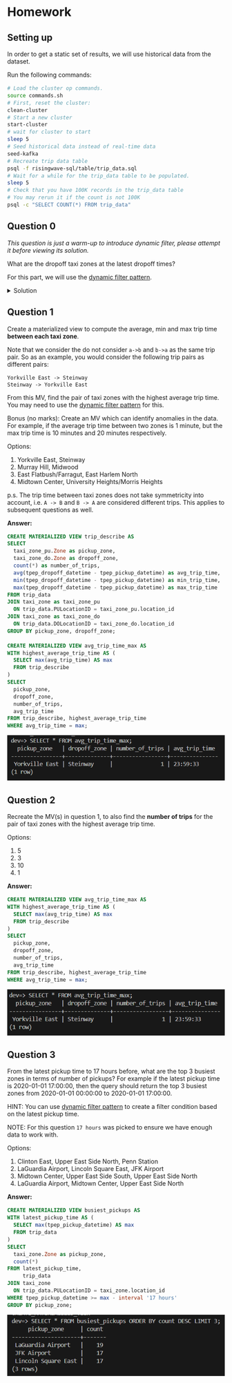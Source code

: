 # Homework

## Setting up

In order to get a static set of results, we will use historical data from the dataset.

Run the following commands:
```bash
# Load the cluster op commands.
source commands.sh
# First, reset the cluster:
clean-cluster
# Start a new cluster
start-cluster
# wait for cluster to start
sleep 5
# Seed historical data instead of real-time data
seed-kafka
# Recreate trip data table
psql -f risingwave-sql/table/trip_data.sql
# Wait for a while for the trip_data table to be populated.
sleep 5
# Check that you have 100K records in the trip_data table
# You may rerun it if the count is not 100K
psql -c "SELECT COUNT(*) FROM trip_data"
```

## Question 0

_This question is just a warm-up to introduce dynamic filter, please attempt it before viewing its solution._

What are the dropoff taxi zones at the latest dropoff times?

For this part, we will use the [dynamic filter pattern](https://docs.risingwave.com/docs/current/sql-pattern-dynamic-filters/).

<details>
<summary>Solution</summary>

```sql
CREATE MATERIALIZED VIEW latest_dropoff_time AS
    WITH t AS (
        SELECT MAX(tpep_dropoff_datetime) AS latest_dropoff_time
        FROM trip_data
    )
    SELECT taxi_zone.Zone as taxi_zone, latest_dropoff_time
    FROM t,
            trip_data
    JOIN taxi_zone
        ON trip_data.DOLocationID = taxi_zone.location_id
    WHERE trip_data.tpep_dropoff_datetime = t.latest_dropoff_time;

--    taxi_zone    | latest_dropoff_time
-- ----------------+---------------------
--  Midtown Center | 2022-01-03 17:24:54
-- (1 row)
```

</details>

## Question 1

Create a materialized view to compute the average, min and max trip time **between each taxi zone**.

Note that we consider the do not consider `a->b` and `b->a` as the same trip pair.
So as an example, you would consider the following trip pairs as different pairs:
```plaintext
Yorkville East -> Steinway
Steinway -> Yorkville East
```

From this MV, find the pair of taxi zones with the highest average trip time.
You may need to use the [dynamic filter pattern](https://docs.risingwave.com/docs/current/sql-pattern-dynamic-filters/) for this.

Bonus (no marks): Create an MV which can identify anomalies in the data. For example, if the average trip time between two zones is 1 minute,
but the max trip time is 10 minutes and 20 minutes respectively.

Options:
1. Yorkville East, Steinway
2. Murray Hill, Midwood
3. East Flatbush/Farragut, East Harlem North
4. Midtown Center, University Heights/Morris Heights

p.s. The trip time between taxi zones does not take symmetricity into account, i.e. `A -> B` and `B -> A` are considered different trips. This applies to subsequent questions as well.

**Answer:**

```sql
CREATE MATERIALIZED VIEW trip_describe AS
SELECT
  taxi_zone_pu.Zone as pickup_zone,
  taxi_zone_do.Zone as dropoff_zone,
  count(*) as number_of_trips,
  avg(tpep_dropoff_datetime - tpep_pickup_datetime) as avg_trip_time,
  min(tpep_dropoff_datetime - tpep_pickup_datetime) as min_trip_time,
  max(tpep_dropoff_datetime - tpep_pickup_datetime) as max_trip_time
FROM trip_data
JOIN taxi_zone as taxi_zone_pu
  ON trip_data.PULocationID = taxi_zone_pu.location_id
JOIN taxi_zone as taxi_zone_do
  ON trip_data.DOLocationID = taxi_zone_do.location_id
GROUP BY pickup_zone, dropoff_zone;

CREATE MATERIALIZED VIEW avg_trip_time_max AS
WITH highest_average_trip_time AS (
  SELECT max(avg_trip_time) AS max
  FROM trip_describe
)
SELECT
  pickup_zone,
  dropoff_zone,
  number_of_trips,
  avg_trip_time
FROM trip_describe, highest_average_trip_time
WHERE avg_trip_time = max;
```

![alt text](images/question_1.png)

## Question 2

Recreate the MV(s) in question 1, to also find the **number of trips** for the pair of taxi zones with the highest average trip time.

Options:
1. 5
2. 3
3. 10
4. 1

**Answer:**

```sql
CREATE MATERIALIZED VIEW avg_trip_time_max AS
WITH highest_average_trip_time AS (
  SELECT max(avg_trip_time) AS max
  FROM trip_describe
)
SELECT
  pickup_zone,
  dropoff_zone,
  number_of_trips,
  avg_trip_time
FROM trip_describe, highest_average_trip_time
WHERE avg_trip_time = max;
```

![alt text](images/question_2.png)

## Question 3

From the latest pickup time to 17 hours before, what are the top 3 busiest zones in terms of number of pickups?
For example if the latest pickup time is 2020-01-01 17:00:00,
then the query should return the top 3 busiest zones from 2020-01-01 00:00:00 to 2020-01-01 17:00:00.

HINT: You can use [dynamic filter pattern](https://docs.risingwave.com/docs/current/sql-pattern-dynamic-filters/)
to create a filter condition based on the latest pickup time.

NOTE: For this question `17 hours` was picked to ensure we have enough data to work with.

Options:
1. Clinton East, Upper East Side North, Penn Station
2. LaGuardia Airport, Lincoln Square East, JFK Airport
3. Midtown Center, Upper East Side South, Upper East Side North
4. LaGuardia Airport, Midtown Center, Upper East Side North

**Answer:**

```sql
CREATE MATERIALIZED VIEW busiest_pickups AS
WITH latest_pickup_time AS (
  SELECT max(tpep_pickup_datetime) AS max
  FROM trip_data
)
SELECT
  taxi_zone.Zone as pickup_zone,
  count(*)
FROM latest_pickup_time,
     trip_data
JOIN taxi_zone
  ON trip_data.PULocationID = taxi_zone.location_id
WHERE tpep_pickup_datetime >= max - interval '17 hours'
GROUP BY pickup_zone;
```
![alt text](images/question_3.png)